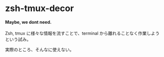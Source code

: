 # zsh-tmux-decor

#### Maybe, we dont need.

Zsh, tmux に様々な情報を流すことで、terminal から離れることなく作業しようという試み。

実際のところ、そんなに使えない。
